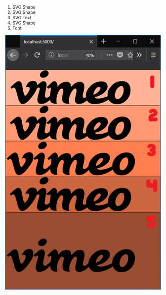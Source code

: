 1. SVG Shape
2. SVG Shape
3. SVG Text
4. SVG Shape
5. Font


<p>
    <img src="vimeos_doc.png" />
</p>

